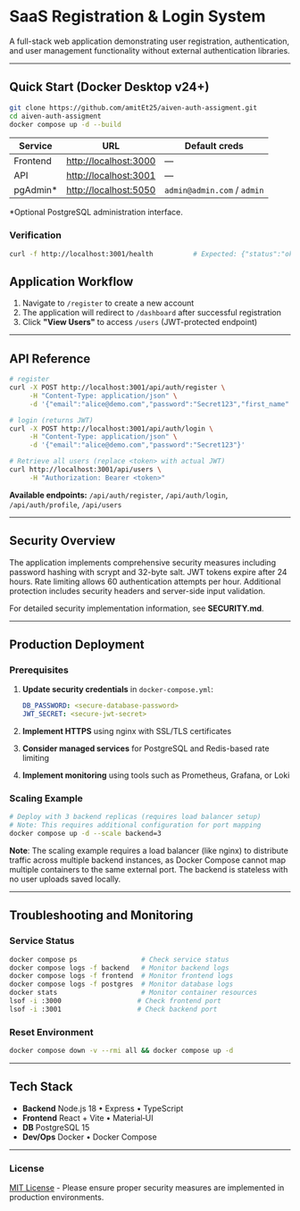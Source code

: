 # SaaS Registration & Login System

A full-stack web application demonstrating user registration, authentication, and user management functionality without external authentication libraries.

---

## Quick Start (Docker Desktop v24+)

```bash
git clone https://github.com/amitEt25/aiven-auth-assigment.git
cd aiven-auth-assigment
docker compose up -d --build
```

| Service   | URL                                            | Default creds               |
| --------- | ---------------------------------------------- | --------------------------- |
| Frontend  | [http://localhost:3000](http://localhost:3000) | —                           |
| API       | [http://localhost:3001](http://localhost:3001) | —                           |
| pgAdmin\* | [http://localhost:5050](http://localhost:5050) | `admin@admin.com` / `admin` |

\*Optional PostgreSQL administration interface.

### Verification

```bash
curl -f http://localhost:3001/health          # Expected: {"status":"ok"}
```



## Application Workflow

1. Navigate to `/register` to create a new account
2. The application will redirect to `/dashboard` after successful registration
3. Click **"View Users"** to access `/users` (JWT-protected endpoint)

---

## API Reference

```bash
# register
curl -X POST http://localhost:3001/api/auth/register \
     -H "Content-Type: application/json" \
     -d '{"email":"alice@demo.com","password":"Secret123","first_name":"Alice","last_name":"Demo"}'

# login (returns JWT)
curl -X POST http://localhost:3001/api/auth/login \
     -H "Content-Type: application/json" \
     -d '{"email":"alice@demo.com","password":"Secret123"}'

# Retrieve all users (replace <token> with actual JWT)
curl http://localhost:3001/api/users \
     -H "Authorization: Bearer <token>"
```

**Available endpoints:** `/api/auth/register`, `/api/auth/login`, `/api/auth/profile`, `/api/users`

---

## Security Overview

The application implements comprehensive security measures including password hashing with scrypt and 32-byte salt. JWT tokens expire after 24 hours. Rate limiting allows 60 authentication attempts per hour. Additional protection includes security headers and server-side input validation.

For detailed security implementation information, see **SECURITY.md**.

---

## Production Deployment

### Prerequisites

1. **Update security credentials** in `docker-compose.yml`:

   ```yaml
   DB_PASSWORD: <secure-database-password>
   JWT_SECRET: <secure-jwt-secret>
   ```

2. **Implement HTTPS** using nginx with SSL/TLS certificates

3. **Consider managed services** for PostgreSQL and Redis-based rate limiting

4. **Implement monitoring** using tools such as Prometheus, Grafana, or Loki

### Scaling Example

```bash
# Deploy with 3 backend replicas (requires load balancer setup)
# Note: This requires additional configuration for port mapping
docker compose up -d --scale backend=3
```

**Note**: The scaling example requires a load balancer (like nginx) to distribute traffic across multiple backend instances, as Docker Compose cannot map multiple containers to the same external port. The backend is stateless with no user uploads saved locally.

---

## Troubleshooting and Monitoring

### Service Status

```bash
docker compose ps                # Check service status
docker compose logs -f backend   # Monitor backend logs
docker compose logs -f frontend  # Monitor frontend logs
docker compose logs -f postgres  # Monitor database logs
docker stats                     # Monitor container resources
lsof -i :3000                   # Check frontend port
lsof -i :3001                   # Check backend port
```

### Reset Environment

```bash
docker compose down -v --rmi all && docker compose up -d
```

---

## Tech Stack

- **Backend** Node.js 18 • Express • TypeScript
- **Frontend** React + Vite • Material‑UI
- **DB** PostgreSQL 15
- **Dev/Ops** Docker • Docker Compose

---

### License

[MIT License](LICENSE) - Please ensure proper security measures are implemented in production environments.
